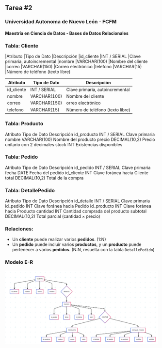 ## Tarea #2
### Universidad Autonoma de Nuevo León - FCFM
#### Maestría en Ciencia de Datos - Bases de Datos Relacionales


### Tabla: Cliente
|Atributo	|Tipo de Dato	|Descripción
|id_cliente	|INT / SERIAL	|Clave primaria, autoincremental
|nombre	    |VARCHAR(100)	|Nombre del cliente
|correo	    |VARCHAR(150)	|Correo electrónico
|telefono	|VARCHAR(15)	|Número de teléfono (texto libre)

| Atributo             | Tipo de Dato     | Descripción                            |
|----------------------|------------------|----------------------------------------|
| id_cliente           | INT / SERIAL     | Clave primaria, autoincremental        |
| nombre               | VARCHAR(100)     | Nombre del cliente                     |
| correo               | VARCHAR(150)     | orreo electrónico                      |
| telefono              | VARCHAR(15)     | Número de teléfono (texto libre)       |


### Tabla: Producto
Atributo	Tipo de Dato	Descripción
id_producto	INT / SERIAL	Clave primaria
nombre	    VARCHAR(100)	Nombre del producto
precio	    DECIMAL(10,2)	Precio unitario con 2 decimales
stock	    INT	            Existencias disponibles

### Tabla: Pedido
Atributo	Tipo de Dato	Descripción
id_pedido	INT / SERIAL	Clave primaria
fecha	    DATE	        Fecha del pedido
id_cliente	INT	            Clave foránea hacia Cliente
total	    DECIMAL(10,2)	Total de la compra

### Tabla: DetallePedido
Atributo	Tipo de Dato	Descripción
id_detalle	INT / SERIAL	Clave primaria
id_pedido	INT	            Clave foránea hacia Pedido
id_producto	INT	            Clave foránea hacia Producto
cantidad	INT	            Cantidad comprada del producto
subtotal	DECIMAL(10,2)	Total parcial (cantidad × precio)

### Relaciones:
- Un **cliente** puede realizar varios **pedidos**. (1:N)
- Un **pedido** puede incluir varios **productos**, y un **producto** puede pertenecer a varios **pedidos**. (N:N, resuelta con la tabla `DetallePedido`)

### Modelo E-R
![Modelo ER](diagrama.png)


